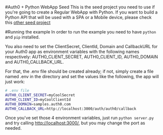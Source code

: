 #Auth0 + Python WebApp Seed
This is the seed project you need to use if you're going to create a Regular WebApp with Python. If you want to build a Python API that will be used with a SPA or a Mobile device, please check this [other seed project](https://github.com/auth0/auth0-python/tree/master/examples/flask-api)

#Running the example
In order to run the example you need to have `python` and `pip` installed.

You also need to set the ClientSecret, ClientId, Domain and CallbackURL for your Auth0 app as environment variables with the following names respectively: AUTH0_CLIENT_SECRET, AUTH0_CLIENT_ID, AUTH0_DOMAIN and AUTH0_CALLBACK_URL.

For that, the .env file should be created already; if not, simply create a file named .env in the directory and set the values like the following, the app will just work:

````bash
# .env file
AUTH0_CLIENT_SECRET=myCoolSecret
AUTH0_CLIENT_ID=myCoolClientId
AUTH0_DOMAIN=samples.auth0.com
AUTH0_CALLBACK_URL=http://localhost:3000/auth/auth0/callback
````
Once you've set those 4 environment variables, just run `python server.py` and try calling [http://localhost:3000/](http://localhost:3000/), but you may change the port as needed.


